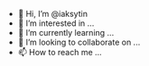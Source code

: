 - 👋 Hi, I’m @iaksytin
- 👀 I’m interested in ...
- 🌱 I’m currently learning ...
- 💞️ I’m looking to collaborate on ...
- 📫 How to reach me ...

<!---
iaksytin/iaksytin is a ✨ special ✨ repository because its `README.md` (this file) appears on your GitHub profile.
You can click the Preview link to take a look at your changes.
--->
